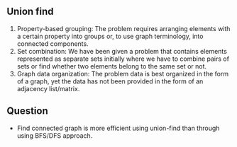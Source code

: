 ## Union find 
1. Property-based grouping: The problem requires arranging elements with a certain property into groups or, to use graph terminology, into connected components. 
2. Set combination: We have been given a problem that contains elements represented as separate sets initially where we have to combine pairs of sets or find whether two elements belong to the same set or not. 
3. Graph data organization: The problem data is best organized in the form of a graph, yet the data has not been provided in the form of an adjacency list/matrix.

## Question
- Find connected graph is more efficient using union-find than through using BFS/DFS approach.